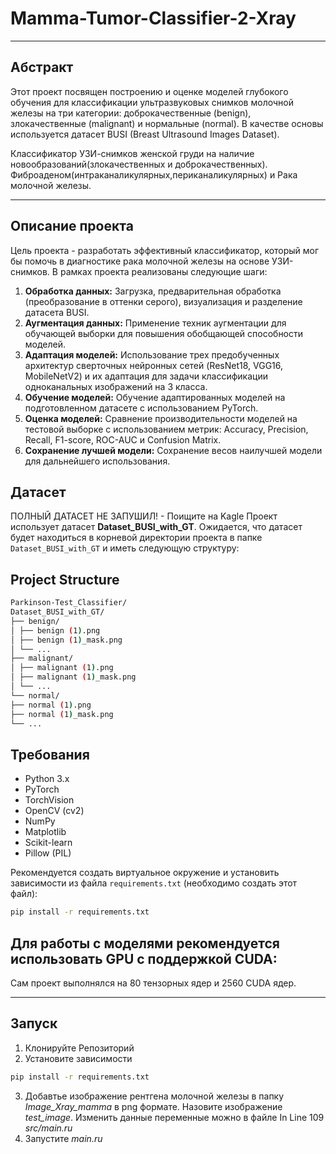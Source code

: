 # Mamma-Tumor-Classifier-2-Xray
***
## Абстракт
Этот проект посвящен построению и оценке моделей глубокого обучения для классификации ультразвуковых снимков молочной железы на три категории: доброкачественные (benign), злокачественные (malignant) и нормальные (normal). В качестве основы используется датасет BUSI (Breast Ultrasound Images Dataset).

Классификатор УЗИ-снимков женской груди на наличие новообразований(злокачественных и доброкачественных). Фиброаденом(интраканаликулярных,периканаликулярных) и Рака молочной железы. 
***
## Описание проекта
Цель проекта - разработать эффективный классификатор, который мог бы помочь в диагностике рака молочной железы на основе УЗИ-снимков. В рамках проекта реализованы следующие шаги:
1.  **Обработка данных:** Загрузка, предварительная обработка (преобразование в оттенки серого), визуализация и разделение датасета BUSI.
2.  **Аугментация данных:** Применение техник аугментации для обучающей выборки для повышения обобщающей способности моделей.
3.  **Адаптация моделей:** Использование трех предобученных архитектур сверточных нейронных сетей (ResNet18, VGG16, MobileNetV2) и их адаптация для задачи классификации одноканальных изображений на 3 класса.
4.  **Обучение моделей:** Обучение адаптированных моделей на подготовленном датасете с использованием PyTorch.
5.  **Оценка моделей:** Сравнение производительности моделей на тестовой выборке с использованием метрик: Accuracy, Precision, Recall, F1-score, ROC-AUC и Confusion Matrix.
6.  **Сохранение лучшей модели:** Сохранение весов наилучшей модели для дальнейшего использования.

## Датасет
ПОЛНЫЙ ДАТАСЕТ НЕ ЗАПУШИЛ! - Поищите на Kagle
Проект использует датасет **Dataset_BUSI_with_GT**. Ожидается, что датасет будет находиться в корневой директории проекта в папке `Dataset_BUSI_with_GT` и иметь следующую структуру:
## **Project Structure**  
```bash
Parkinson-Test_Classifier/
Dataset_BUSI_with_GT/
├── benign/
│ ├── benign (1).png
│ ├── benign (1)_mask.png
│ └── ...
├── malignant/
│ ├── malignant (1).png
│ ├── malignant (1)_mask.png
│ └── ...
└── normal/
├── normal (1).png
├── normal (1)_mask.png
└── ...
```
## Требования

*   Python 3.x
*   PyTorch
*   TorchVision
*   OpenCV (cv2)
*   NumPy
*   Matplotlib
*   Scikit-learn
*   Pillow (PIL)

Рекомендуется создать виртуальное окружение и установить зависимости из файла `requirements.txt` (необходимо создать этот файл):
```bash
pip install -r requirements.txt
```

## Для работы с моделями рекомендуется использовать GPU с поддержкой CUDA:
Сам проект выполнялся на 80 тензорных ядер и 2560 CUDA ядер.

***

## Запуск
1. Клонируйте Репозиторий
2. Установите зависимости
```bash
pip install -r requirements.txt
```
3. Добавтье изображение рентгена молочной железы  в папку _Image_Xray_mamma_ в png формате. Назовите изображение _test_image_. Изменить данные переменные можно в файле In Line 109 _src/main.ru_
4. Запустите _main.ru_

